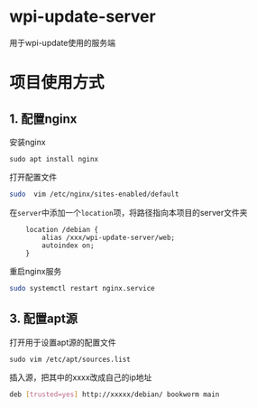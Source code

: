 # wpi-update-server
用于wpi-update使用的服务端

# 项目使用方式
## 1. 配置nginx
安装nginx
```
sudo apt install nginx
```

打开配置文件
```bash
sudo  vim /etc/nginx/sites-enabled/default
```
在`server`中添加一个`location`项，将路径指向本项目的server文件夹
```
    location /debian {
        alias /xxx/wpi-update-server/web;
        autoindex on;
    }
```

重启nginx服务
```bash
sudo systemctl restart nginx.service
```

## 3. 配置apt源
打开用于设置apt源的配置文件
```
sudo vim /etc/apt/sources.list
```
插入源，把其中的xxxx改成自己的ip地址
```bash
deb [trusted=yes] http://xxxxx/debian/ bookworm main
```